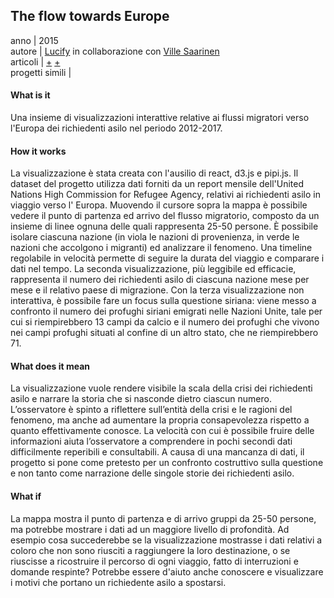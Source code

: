 ## **The flow towards Europe**
anno | 2015 <br>
autore | [Lucify](https://www.lucify.com) in collaborazione con [Ville Saarinen](https://blog.lucify.com/@vsaarinen) <br>
articoli | [+](https://www.lucify.com/the-flow-towards-europe/) [+](https://blog.lucify.com/a-novel-visualisation-of-the-refugee-crisis-565e40ab5a50)<br>
progetti simili |

#### What is it
Una insieme di visualizzazioni interattive relative ai flussi migratori verso l'Europa dei richiedenti asilo nel periodo 2012-2017.

#### How it works
La visualizzazione è stata creata con l'ausilio di react, d3.js e pipi.js. Il dataset del progetto utilizza dati forniti da un report mensile dell'United Nations High Commission for Refugee Agency, relativi ai richiedenti asilo in viaggio verso l' Europa. Muovendo il cursore sopra la mappa è possibile vedere il punto di partenza ed arrivo del flusso migratorio, composto da un insieme di linee ognuna delle quali rappresenta 25-50 persone. È possibile isolare ciascuna nazione (in viola le nazioni di provenienza, in verde le nazioni che accolgono i migranti) ed analizzare il fenomeno. Una timeline regolabile in velocità permette di seguire la durata del viaggio e comparare i dati nel tempo. La seconda visualizzazione, più leggibile ed efficacie, rappresenta il numero dei richiedenti asilo di ciascuna nazione mese per mese e il relativo paese di migrazione. Con la terza visualizzazione non interattiva, è possibile fare un focus sulla questione siriana: viene messo a confronto il numero dei profughi siriani emigrati nelle Nazioni Unite, tale per cui si riempirebbero 13 campi da calcio e il numero dei profughi che vivono nei campi profughi situati al confine di un altro stato, che ne riempirebbero 71.

#### What does it mean
La visualizzazione vuole rendere visibile la scala della crisi dei richiedenti asilo e narrare la storia che si nasconde dietro ciascun numero. L’osservatore è spinto a riflettere sull’entità della crisi e le ragioni del fenomeno, ma anche ad aumentare la propria consapevolezza rispetto a quanto effettivamente conosce. La velocità con cui è possibile fruire delle informazioni aiuta l’osservatore a comprendere in pochi secondi dati difficilmente reperibili e consultabili. A causa di una mancanza di dati, il progetto si pone come pretesto per un confronto costruttivo sulla questione e non tanto come narrazione delle singole storie dei richiedenti asilo.

#### What if
La mappa mostra il punto di partenza e di arrivo gruppi da 25-50 persone, ma potrebbe mostrare i dati ad un maggiore livello di profondità. Ad esempio cosa succederebbe se la visualizzazione mostrasse i dati relativi a coloro che non sono riusciti a raggiungere la loro destinazione, o se riuscisse a ricostruire il percorso di ogni viaggio, fatto di interruzioni e domande respinte? Potrebbe essere d'aiuto anche conoscere e visualizzare i motivi che portano un richiedente asilo a spostarsi.
